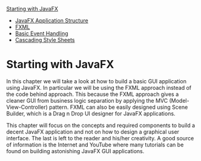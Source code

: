 [Starting with JavaFX](../starting_with_javafx/readme.md)
* [JavaFX Application Structure](../starting_with_javafx/javafx_application_structure.md)
* [FXML](../starting_with_javafx/fxml.md)
* [Basic Event Handling](../starting_with_javafx/basic_event_handling.md)
* [Cascading Style Sheets](../starting_with_javafx/css.md)

# Starting with JavaFX

In this chapter we will take a look at how to build a basic GUI application using JavaFX. In particular we will be using the FXML approach instead of the code behind approach. This because the FXML approach gives a cleaner GUI from business logic separation by applying the MVC (Model-View-Controller) pattern. FXML can also be easily designed using Scene Builder, which is a Drag n Drop UI designer for JavaFX applications.

This chapter will focus on the concepts and required components to build a decent JavaFX application and not on how to design a graphical user interface. The last is left to the reader and his/her creativity. A good source of information is the Internet and YouTube where many tutorials can be found on building astonishing JavaFX GUI applications.

<!-- Maybe next year we should first start with a simple hello world in JavaFX code behind -->

